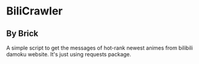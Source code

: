 # BiliCrawler
## By Brick
A simple script to get the messages of hot-rank newest animes from bilibili damoku website.
It's just using requests package.
